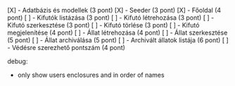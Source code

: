 [X] - Adatbázis és modellek (3 pont)
[X] - Seeder (3 pont)
[X] - Főoldal (4 pont)
[ ] - Kifutók listázása (3 pont)
[ ] - Kifutó létrehozása (3 pont)
[ ] - Kifutó szerkesztése (3 pont)
[ ] - Kifutó törlése (3 pont)
[ ] - Kifutó megjelenítése (4 pont)
[ ] - Állat létrehozása (4 pont)
[ ] - Állat szerkesztése (5 pont)
[ ] - Állat archiválása (5 pont)
[ ] - Archivált állatok listája (6 pont)
[ ] - Védésre szerezhető pontszám (4 pont)

debug:
- only show users enclosures and in order of names
